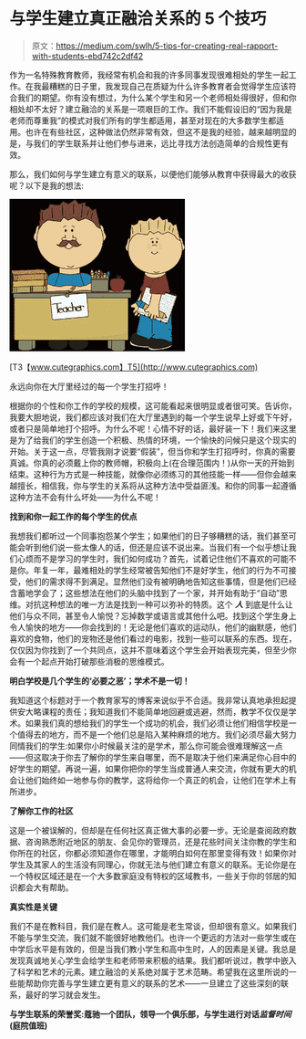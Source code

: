 # 与学生建立真正融洽关系的 5 个技巧

> 原文：<https://medium.com/swlh/5-tips-for-creating-real-rapport-with-students-ebd742c2df42>

作为一名特殊教育教师，我经常有机会和我的许多同事发现很难相处的学生一起工作。在我最糟糕的日子里，我发现自己在质疑为什么许多教育者会觉得学生应该符合我们的期望。你有没有想过，为什么某个学生和另一个老师相处得很好，但和你相处却不太好？建立融洽的关系是一项艰巨的工作。我们不能假设旧的“因为我是老师而尊重我”的模式对我们所有的学生都适用，甚至对现在的大多数学生都适用。也许在有些社区，这种做法仍然非常有效，但这不是我的经验，越来越明显的是，与我们的学生联系并让他们参与进来，远比寻找方法创造简单的合规性更有效。

那么，我们如何与学生建立有意义的联系，以便他们能够从教育中获得最大的收获呢？以下是我的想法:

![](img/721b656a3b53e9ddb25a9a833c12b923.png)

[T3【www.cutegraphics.com】T5](http://www.cutegraphics.com)

永远向你在大厅里经过的每一个学生打招呼！

根据你的个性和你工作的学校的规模，这可能看起来很明显或者很可笑。告诉你，我要大胆地说，我们都应该对我们在大厅里遇到的每一个学生说早上好或下午好，或者只是简单地打个招呼。为什么不呢！心情不好的话，最好装一下！我们来这里是为了给我们的学生创造一个积极、热情的环境，一个愉快的问候只是这个现实的开始。关于这一点，尽管我刚才说要“假装”，但当你和学生打招呼时，你真的需要真诚。你真的必须戴上你的教师帽，积极向上(在合理范围内！)从你一天的开始到结束。这种行为方式是一种技能，就像你必须练习的其他技能一样——但你会越来越擅长，相信我，你与学生的关系将从这种方法中受益匪浅。和你的同事一起遵循这种方法不会有什么坏处——为什么不呢！

**找到和你一起工作的每个学生的优点**

我想我们都听过一个同事抱怨某个学生；如果他们的日子够糟糕的话，我们甚至可能会听到他们说一些太像人的话，但还是应该不说出来。当我们有一个似乎想让我们心烦而不是学习的学生时，我们如何成功？首先，试着记住他们不喜欢的可能不是你。年复一年，最难相处的学生经常被告知他们不是好学生，他们的行为不可接受，他们的需求得不到满足。显然他们没有被明确地告知这些事情，但是他们已经含蓄地学会了；这些想法在他们的头脑中找到了一个家，并开始有助于“自动”思维。对抗这种想法的唯一方法是找到一种可以弥补的特质。这个 ***人*** 到底是什么让他们与众不同，甚至令人愉悦？忘掉数学或语言或其他什么吧。找到这个学生身上令人愉快的地方——你会找到的！无论是他们喜欢的运动队，他们的幽默感，他们喜欢的食物，他们的宠物还是他们看过的电影，找到一些可以联系的东西。现在，仅仅因为你找到了一个共同点，这并不意味着这个学生会开始表现完美，但至少你会有一个起点开始打破那些消极的思维模式。

**明白学校是几个学生的‘必要之恶’；学术不是一切！**

我知道这个标题对于一个教育家写的博客来说似乎不合适。我非常认真地承担起提供安大略课程的责任；我知道我们不能简单地回避或逃避，然而，教学不仅仅是学术。如果我们真的想给我们的学生一个成功的机会，我们必须让他们相信学校是一个值得去的地方，而不是一个他们总是陷入某种麻烦的地方。我们必须尽最大努力同情我们的学生:如果你小时候最关注的是学术，那么你可能会很难理解这一点——但这取决于你去了解你的学生来自哪里，而不是取决于他们来满足你心目中的好学生的期望。再说一遍，如果你把你的学生当成普通人来交流，你就有更大的机会让他们始终如一地参与你的教学，这将给你一个真正的机会，让他们在学术上有所进步。

**了解你工作的社区**

这是一个被误解的，但却是在任何社区真正做大事的必要一步。无论是查阅政府数据、咨询熟悉附近地区的朋友、会见你的管理员，还是花些时间关注你教的学生和你所在的社区，你都必须知道你在哪里，才能明白如何在那里变得有效！如果你对学生及其家人的生活没有同理心，你就无法与他们建立有意义的联系。无论你是在一个特权区域还是在一个大多数家庭没有特权的区域教书，一些关于你的邻居的知识都会大有帮助。

**真实性是关键**

我们不是在教科目，我们是在教人。这可能是老生常谈，但却很有意义。如果我们不能与学生交流，我们就不能很好地教他们。也许一个更远的方法对一些学生或在中学后水平是有效的，但是当我们教小学生和高中生时，人的因素是关键。我总是发现真诚地关心学生会给学生和老师带来积极的结果。我们都听说过，教学中嵌入了科学和艺术的元素。建立融洽的关系绝对属于艺术范畴。希望我在这里所说的一些能帮助你完善与学生建立更有意义的联系的艺术——一旦建立了这些深刻的联系，最好的学习就会发生。

**与学生联系的荣誉奖:蔻驰一个团队，领导一个俱乐部，与学生进行对话*监督时间*(庭院值班)**